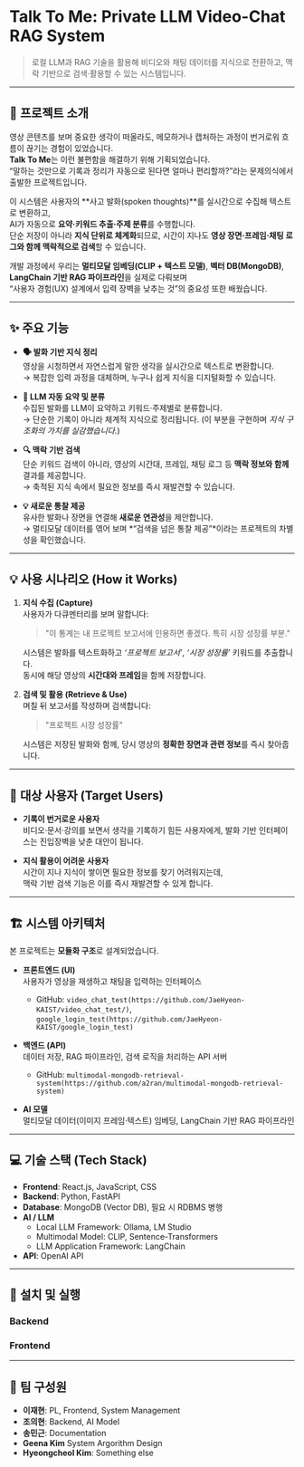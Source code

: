 # Talk To Me: Private LLM Video-Chat RAG System

> 로컬 LLM과 RAG 기술을 활용해 비디오와 채팅 데이터를 지식으로 전환하고, 맥락 기반으로 검색·활용할 수 있는 시스템입니다.

---

## 📜 프로젝트 소개

영상 콘텐츠를 보며 중요한 생각이 떠올라도, 메모하거나 캡처하는 과정이 번거로워 흐름이 끊기는 경험이 있었습니다.  
**Talk To Me**는 이런 불편함을 해결하기 위해 기획되었습니다.  
“말하는 것만으로 기록과 정리가 자동으로 된다면 얼마나 편리할까?”라는 문제의식에서 출발한 프로젝트입니다.  

이 시스템은 사용자의 **사고 발화(spoken thoughts)**를 실시간으로 수집해 텍스트로 변환하고,  
AI가 자동으로 **요약·키워드 추출·주제 분류**를 수행합니다.  
단순 저장이 아니라 **지식 단위로 체계화**되므로, 시간이 지나도 **영상 장면·프레임·채팅 로그와 함께 맥락적으로 검색**할 수 있습니다.  

개발 과정에서 우리는 **멀티모달 임베딩(CLIP + 텍스트 모델)**, **벡터 DB(MongoDB)**, **LangChain 기반 RAG 파이프라인**을 실제로 다뤄보며  
“사용자 경험(UX) 설계에서 입력 장벽을 낮추는 것”의 중요성 또한 배웠습니다.  

---

## ✨ 주요 기능

- **🗣️ 발화 기반 지식 정리**  
  영상을 시청하면서 자연스럽게 말한 생각을 실시간으로 텍스트로 변환합니다.  
  → 복잡한 입력 과정을 대체하며, 누구나 쉽게 지식을 디지털화할 수 있습니다.  

- **🤖 LLM 자동 요약 및 분류**  
  수집된 발화를 LLM이 요약하고 키워드·주제별로 분류합니다.  
  → 단순한 기록이 아니라 체계적 지식으로 정리됩니다. (이 부분을 구현하며 *지식 구조화의 가치를 실감했습니다.*)  

- **🔍 맥락 기반 검색**  
  단순 키워드 검색이 아니라, 영상의 시간대, 프레임, 채팅 로그 등 **맥락 정보와 함께** 결과를 제공합니다.  
  → 축적된 지식 속에서 필요한 정보를 즉시 재발견할 수 있습니다.  

- **💡 새로운 통찰 제공**  
  유사한 발화나 장면을 연결해 **새로운 연관성**을 제안합니다.  
  → 멀티모달 데이터를 엮어 보며 *“검색을 넘은 통찰 제공”*이라는 프로젝트의 차별성을 확인했습니다.  

---

## 💡 사용 시나리오 (How it Works)

1. **지식 수집 (Capture)**  
   사용자가 다큐멘터리를 보며 말합니다:  
   > "이 통계는 내 프로젝트 보고서에 인용하면 좋겠다. 특히 시장 성장률 부분."

   시스템은 발화를 텍스트화하고 *‘프로젝트 보고서’*, *‘시장 성장률’* 키워드를 추출합니다.  
   동시에 해당 영상의 **시간대와 프레임**을 함께 저장합니다.

2. **검색 및 활용 (Retrieve & Use)**  
   며칠 뒤 보고서를 작성하며 검색합니다:  
   > "프로젝트 시장 성장률"

   시스템은 저장된 발화와 함께, 당시 영상의 **정확한 장면과 관련 정보**를 즉시 찾아줍니다.

---

## 🎯 대상 사용자 (Target Users)

- **기록이 번거로운 사용자**  
  비디오·문서·강의를 보면서 생각을 기록하기 힘든 사용자에게, 발화 기반 인터페이스는 진입장벽을 낮춘 대안이 됩니다.  

- **지식 활용이 어려운 사용자**  
  시간이 지나 지식이 쌓이면 필요한 정보를 찾기 어려워지는데,  
  맥락 기반 검색 기능은 이를 즉시 재발견할 수 있게 합니다.  

---

## 🏗️ 시스템 아키텍처

본 프로젝트는 **모듈화 구조**로 설계되었습니다.

- **프론트엔드 (UI)**  
  사용자가 영상을 재생하고 채팅을 입력하는 인터페이스  
  - GitHub: `video_chat_test(https://github.com/JaeHyeon-KAIST/video_chat_test/)`, `google_login_test(https://github.com/JaeHyeon-KAIST/google_login_test)`  

- **백엔드 (API)**  
  데이터 저장, RAG 파이프라인, 검색 로직을 처리하는 API 서버  
  - GitHub: `multimodal-mongodb-retrieval-system(https://github.com/a2ran/multimodal-mongodb-retrieval-system)`  

- **AI 모델**  
  멀티모달 데이터(이미지 프레임·텍스트) 임베딩, LangChain 기반 RAG 파이프라인  

---

## 💻 기술 스택 (Tech Stack)

- **Frontend**: React.js, JavaScript, CSS  
- **Backend**: Python, FastAPI  
- **Database**: MongoDB (Vector DB), 필요 시 RDBMS 병행  
- **AI / LLM**  
  - Local LLM Framework: Ollama, LM Studio  
  - Multimodal Model: CLIP, Sentence-Transformers  
  - LLM Application Framework: LangChain  
- **API**: OpenAI API 

---

## 🚀 설치 및 실행

### Backend


### Frontend


---

## 👥 팀 구성원
- **이재현**: PL, Frontend, System Management  
- **조의현**: Backend, AI Model  
- **송민근**: Documentation
- **Geena Kim**  System Argorithm Design
- **Hyeongcheol Kim**: Something else
